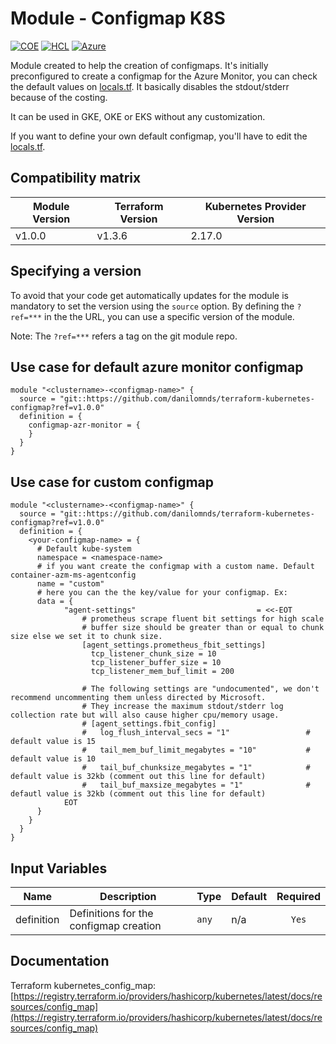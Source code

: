 # Module - Configmap K8S
[![COE](https://img.shields.io/badge/Created%20By-CCoE-blue)]()
[![HCL](https://img.shields.io/badge/language-HCL-blueviolet)](https://www.terraform.io/)
[![Azure](https://img.shields.io/badge/provider-Azure-blue)](https://registry.terraform.io/providers/hashicorp/azurerm/latest)

Module created to help the creation of configmaps. It's initially preconfigured to create a configmap for the Azure Monitor, you can check the default values on [locals.tf](locals.tf). It basically disables the stdout/stderr because of the costing.

It can be used in GKE, OKE or EKS without any customization. 

If you want to define your own default configmap, you'll have to edit the [locals.tf](locals.tf).

## Compatibility matrix

| Module Version | Terraform Version | Kubernetes Provider Version |
|----------------|-------------------| --------------------------- |
| v1.0.0         | v1.3.6            | 2.17.0                      |

## Specifying a version

To avoid that your code get automatically updates for the module is mandatory to set the version using the `source` option. 
By defining the `?ref=***` in the the URL, you can use a specific version of the module.

Note: The `?ref=***` refers a tag on the git module repo.

## Use case for default azure monitor configmap

```hcl
module "<clustername>-<configmap-name>" {
  source = "git::https://github.com/danilomnds/terraform-kubernetes-configmap?ref=v1.0.0"
  definition = {
    configmap-azr-monitor = {
    }
  }
}
```

## Use case for custom configmap

```hcl
module "<clustername>-<configmap-name>" {
  source = "git::https://github.com/danilomnds/terraform-kubernetes-configmap?ref=v1.0.0"
  definition = {
    <your-configmap-name> = {
      # Default kube-system
      namespace = <namespace-name>
      # if you want create the configmap with a custom name. Default container-azm-ms-agentconfig
      name = "custom"    
      # here you can the the key/value for your configmap. Ex:
      data = {
            "agent-settings"                           = <<-EOT
                # prometheus scrape fluent bit settings for high scale
                # buffer size should be greater than or equal to chunk size else we set it to chunk size.
                [agent_settings.prometheus_fbit_settings]
                  tcp_listener_chunk_size = 10
                  tcp_listener_buffer_size = 10
                  tcp_listener_mem_buf_limit = 200

                # The following settings are "undocumented", we don't recommend uncommenting them unless directed by Microsoft.
                # They increase the maximum stdout/stderr log collection rate but will also cause higher cpu/memory usage.
                # [agent_settings.fbit_config]
                #   log_flush_interval_secs = "1"                 # default value is 15
                #   tail_mem_buf_limit_megabytes = "10"           # default value is 10
                #   tail_buf_chunksize_megabytes = "1"            # default value is 32kb (comment out this line for default)
                #   tail_buf_maxsize_megabytes = "1"              # defautl value is 32kb (comment out this line for default)
            EOT    
      }
    }
  }
}
```

## Input Variables

| Name | Description | Type | Default | Required |
|------|-------------|------|---------|:--------:|
| definition | Definitions for the configmap creation  | `any` | n/a | `Yes` |

## Documentation

Terraform kubernetes_config_map: <br>
[https://registry.terraform.io/providers/hashicorp/kubernetes/latest/docs/resources/config_map](https://registry.terraform.io/providers/hashicorp/kubernetes/latest/docs/resources/config_map)<br>